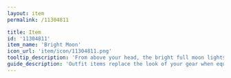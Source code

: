 ```yaml
---
layout: item
permalink: /11304811

title: Item
id: '11304811'
item_name: 'Bright Moon'
icon_url: 'item/icon/11304811.png'
tooltip_description: 'From above your head, the bright full moon lights the way.'
guide_description: 'Outfit items replace the look of your gear when equipped.'
---
```

